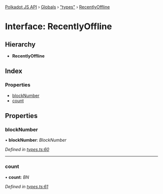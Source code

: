 [Polkadot JS API](../README.md) › [Globals](../globals.md) › ["types"](../modules/_types_.md) › [RecentlyOffline](_types_.recentlyoffline.md)

# Interface: RecentlyOffline

## Hierarchy

* **RecentlyOffline**

## Index

### Properties

* [blockNumber](_types_.recentlyoffline.md#blocknumber)
* [count](_types_.recentlyoffline.md#count)

## Properties

###  blockNumber

• **blockNumber**: *BlockNumber*

*Defined in [types.ts:60](https://github.com/polkadot-js/api/blob/a30d467618/packages/api-derive/src/types.ts#L60)*

___

###  count

• **count**: *BN*

*Defined in [types.ts:61](https://github.com/polkadot-js/api/blob/a30d467618/packages/api-derive/src/types.ts#L61)*
